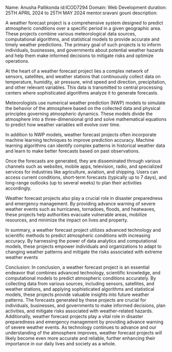 Name: Anusha Pallikonda
id:ICOD7294
Domain: Web Development 
duration: 25TH APRIL 2024 to 25TH MAY 2024 mentor:sravani gouni
description:

A weather forecast project is a comprehensive system designed to predict atmospheric conditions over a specific period in a given geographic area. These projects combine various meteorological data sources, computational algorithms, and statistical models to provide accurate and timely weather predictions. The primary goal of such projects is to inform individuals, businesses, and governments about potential weather hazards and help them make informed decisions to mitigate risks and optimize operations.

At the heart of a weather forecast project lies a complex network of sensors, satellites, and weather stations that continuously collect data on temperature, humidity, air pressure, wind speed and direction, precipitation, and other relevant variables. This data is transmitted to central processing centers where sophisticated algorithms analyze it to generate forecasts.

Meteorologists use numerical weather prediction (NWP) models to simulate the behavior of the atmosphere based on the collected data and physical principles governing atmospheric dynamics. These models divide the atmosphere into a three-dimensional grid and solve mathematical equations to predict how weather variables will evolve over time.

In addition to NWP models, weather forecast projects often incorporate machine learning techniques to improve prediction accuracy. Machine learning algorithms can identify complex patterns in historical weather data and learn to make better forecasts based on past observations.

Once the forecasts are generated, they are disseminated through various channels such as websites, mobile apps, television, radio, and specialized services for industries like agriculture, aviation, and shipping. Users can access current conditions, short-term forecasts (typically up to 7 days), and long-range outlooks (up to several weeks) to plan their activities accordingly.

Weather forecast projects also play a crucial role in disaster preparedness and emergency management. By providing advance warning of severe weather events such as hurricanes, tornadoes, floods, and heatwaves, these projects help authorities evacuate vulnerable areas, mobilize resources, and minimize the impact on lives and property.

In summary, a weather forecast project utilizes advanced technology and scientific methods to predict atmospheric conditions with increasing accuracy. By harnessing the power of data analytics and computational models, these projects empower individuals and organizations to adapt to changing weather patterns and mitigate the risks associated with extreme weather events

Conclusion:
In conclusion, a weather forecast project is an essential endeavor that combines advanced technology, scientific knowledge, and computational models to predict atmospheric conditions accurately. By collecting data from various sources, including sensors, satellites, and weather stations, and applying sophisticated algorithms and statistical models, these projects provide valuable insights into future weather patterns. The forecasts generated by these projects are crucial for individuals, businesses, and governments to make informed decisions, plan activities, and mitigate risks associated with weather-related hazards. Additionally, weather forecast projects play a vital role in disaster preparedness and emergency management by providing advance warning of severe weather events. As technology continues to advance and our understanding of the atmosphere improves, weather forecast projects will likely become even more accurate and reliable, further enhancing their importance in our daily lives and society as a whole.
